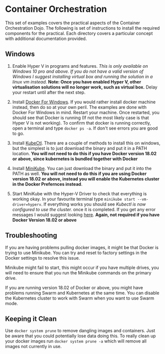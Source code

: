# Container Orchestration

This set of examples covers the practical aspects of the Container Orchestration Dojo. The following is set of 
instructions to install the required components for the practical. Each directory covers a particular concept with 
additional documentation provided.

## Windows

1. Enable Hyper V in programs and features. _This is only available on Windows 10 pro and above. If you do not have a 
   valid version of Windows I suggest installing virtual box and running the solution in a linux vm instead._ **Note: 
   Once you have enabled Hyper V, other virtualisation solutions will no longer work, such as virtual box.** Delay your 
   restart until after the next step.

2. Install [Docker For Windows](https://www.docker.com/). If you would rather install docker machine instead, then do so
   at your own peril. The examples are done with Docker For Windows in mind. Restart your machine. Once restarted, you 
   should see that Docker is running (If not the most likely case is that Hyper V is not working). To confirm that 
   docker is running correctly, open a terminal and type `docker ps -a`. If don't see errors you are good to go.

3. Install [KubeCtl](https://kubernetes.io/docs/tasks/tools/install-kubectl/). There are a couple of methods to install 
  this on windows, but the simplest is to just download the binary and put it in a PATH location. **You will not need to
  do this if you have Docker version 18.02 or above, since kubernetes is bundled together with Docker**

4. Install [MiniKube](https://github.com/kubernetes/minikube/releases). You can just download the binary and put it into
   the PATH as well. **You will not need to do this if you are using Docker version 18.02 or above, instead you will
   enable the Kubernetes cluster in the Docker Prefernces instead**.

5. Start MiniKube with the Hyper-V Driver to check that everything is working okay. In your favourite terminal type 
  `minikube start --vm-driver=hyperv`. If everything works you should see _Kubectl is now configured to use the cluster._ 
  once it is completed. If you get any error messages I would suggest looking [here](www,google.com). **Again, not required
  if you have Docker Version 18.02 or above**

 ## Troubleshooting

 If you are having problems pulling docker images, it might be that Docker is trying to use Minikube. You can try and 
 reset to factory settings in the Docker settings to resolve this issue. 
 
 Minikube might fail to start, this might occur if you have multiple drives, you will need to ensure that you run the 
 Minikube commands on the primary drive.

 If you are running version 18.02 of Docker or above, you might have problems running Swarm and Kubernetes at the same
 time. You can disable the Kubernetes cluster to work with Swarm when you want to use Swarm mode.

 ## Keeping it Clean

 Use `docker system prune` to remove dangling images and containers. Just be aware that you could potentially lose data
 doing this. To really clean up your docker images run `docker system prune -a` which will remove all images not currently
 in use.
